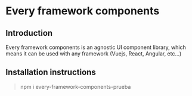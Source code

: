 # Every framework components

## Introduction
Every framework components is an agnostic UI component library, which means it can be used with any framework (Vuejs, React, Angular, etc...)

## Installation instructions
> npm i every-framework-components-prueba